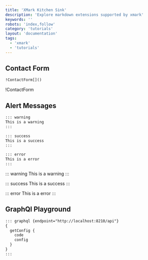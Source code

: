 ```yaml
---
title: 'XMark Kitchen Sink'
description: 'Explore markdown extensions supported by xmark'
keywords: ''
robots: 'index,follow'
category: 'tutorials'
layout: 'documentation'
tags:
  - 'xmark'
  - 'tutorials'
---
```


## Contact Form

```markdown
!ContactForm[]()
```

!ContactForm[]()

## Alert Messages

```markdown
::: warning
This is a warning
:::

::: success
This is a success
:::

::: error
This is a error
:::
```

::: warning
This is a warning
:::

::: success
This is a success
:::

::: error
This is a error
:::

## GraphQl Playground

```markdown
::: graphql {endpoint="http://localhost:8210/api"}
{
  getConfig {
    code
    config
  }
}
:::
```
